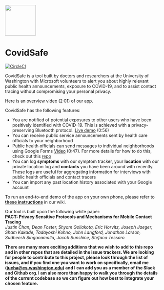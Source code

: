 
<img src="https://github.com/covidsafe/App-Android/blob/master/imgs/logo_purple.png" width=100px>

# CovidSafe

[![CircleCI](https://circleci.com/gh/covidsafe/App-Android.svg?style=svg)](https://circleci.com/gh/covidsafe/App-Android)

CovidSafe is a tool built by doctors and researchers at the University of Washington with Microsoft volunteers to alert you about highly relevant public health announcements, exposure to COVID-19, and to assist contact tracing without compromising your personal privacy.

Here is an [overview video](https://www.youtube.com/watch?v=MHqM-dj3hM4) (2:01) of our app.

CovidSafe has the following features:
* You are notified of potential exposures to other users who have been positively identified with COVID-19. This is achieved with a privacy-preserving Bluetooth protocol. [Live demo](https://www.youtube.com/watch?v=9CKtu6zpkNs) (0:56)
* You can receive public service announcements sent by health care officials to your neighborhood
* Public health officials can send messages to individual neighborhoods using Google Forms [Video](https://www.youtube.com/watch?v=sdu5YkUmRB8) (0:47). For more details for how to do this, check out this [repo](https://github.com/covidsafe/hcp-tools)
* You can log **symptoms** with our symptom tracker, your **location** with our private location log and **contacts** you have been around with recently. These logs are useful for aggregating information for interviews with public health officials and contact tracers
* You can import any past location history associated with your Google account

To run an end-to-end demo of the app on your own phone, please refer to [**these instructions**](https://github.com/covidsafe/App-Android/wiki/Running-the-app) in our wiki.

Our tool is built upon the following white paper:<br/>
**PACT: Privacy Sensitive Protocols and Mechanisms for Mobile Contact Tracing<br/>**
*Justin Chan, Dean Foster, Shyam Gollakota, Eric Horvitz, Joseph Jaeger, Sham Kakade, Tadayoshi Kohno, John Langford, Jonathan Larson, Sudheesh Singanamalla, Jacob Sunshine, Stefano Tessaro*<br/>

**There are many more exciting additions that we wish to add to this repo and in other repos that are detailed in the issue trackers. We are looking for people to contribute to this project, please look through the list of issues, and if you find one you want to work on specifically, email me (jucha@cs.washington.edu) and I can add you as a member of the Slack and Github org. I am also more than happy to walk you through the details of the current codebase so we can figure out how best to integrate your chosen feature.**
